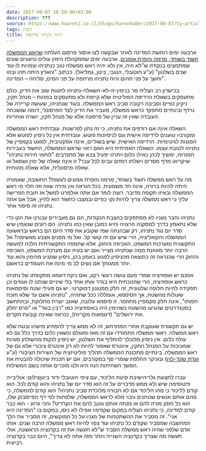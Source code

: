 ```yaml
---
date: 2017-08-07 16:59:00+03:00
description: ???
source: https://www.haaretz.co.il/blogs/karenhaber/2017-08-07/ty-article/0000017f-f8ca-d318-afff-fbebd3c90000
tags: דעות
title: ורוח נתניהו מרחפת
---
```


ארבעה ימים רוחשת המדינה לאחר שבקשה לצו איסור פרסום העלתה [שראש הממשלה חשוד בשוחד, מרמה והפרת אמונים](/news/law/2017-08-03/ty-article/0000017f-e9b9-df5f-a17f-fbff239d0000). ארבעה ימים שממקהלת הימין עולים טיעונים שונים שמתמצים בנקודה ש"לא היה, אין ולא יהיה ראש ממשלה טוב כנתניהו וצפויות לו עוד שנים בשלטון" (ע"ע חוטובלי, הנגבי, ביטן, גמליאל). ככתוב "והארץ היתה תהו ובהו וחשך על פני תהום ורוח נתניהו מרחפת על פני המים, סליחה – המדינה". 

בכישרון רב הצליח מר בנימין-זו-לא-השאלה-נתניהו להטות שוב את הדיון, כולם מתעסקים בשאלת הרדיפה הפוליטית שלא קיימת ולא מתעסקים במהות – מנהל תקין, ניקיון כפיים וסביבה רקובה סביב ראש הממשלה. בעוד שנתניהו, שעושה קריירה של נרדף ובינתיים מתפקד כראש ממשלה, מעביר את הדיון לצד הפרסונלי, דומה שנשכחה העובדה שאין זה עניין של פרסונה אלא של מנהל תקין, יושרה ואחריות. 

השאלה אינה אם רודפים את נתניהו, כי זה נתון לפרשנות. עובדתית ראש הממשלה ומקורביו טוענים לרדיפה אישית וגם לניסיונות פוטש. עובדתית אין כל ניסיון לפוטש אלא הפגנות לגיטימיות. הרדיפה האישית, שיש בשוליים, אינה אפקטיבית, למעט בקמפיין של נתניהו לטובת עצמו. השאלה האמיתית היא האם ראוי שראש הממשלה, החשוד בעבירות חמורות, ימשיך לכהן כאילו כלום ויתרה יפעיל צבא של מתנדבים "לוחמי חירות נתניהו" שיקריאו מדף מסרים וישלחו רמזים עבים לכל עבר? זו אינה שאלה של ימין ושמאל או שאלה פרסונלית, אלא שאלה מהותית. 

מה על ראש ממשלה חשוד בשוחד, מרמה והפרת אמונים לעשות? התשובה, שאמורה היתה להיות ברורה, אינה חד משמעית. ככל הנראה אין גזירה שווה וזה תלוי מי ראש הממשלה ובאיזו תקופה מדובר. רוצה לומר אם אתה אולמרט למשל אז חובת הפרישה עליך כי ראש ממשלה צריך להיות נקי כפיים ובמצבו כחשוד הוא לחיץ, אבל אם אתה נתניהו זה סיפור אחר. 

נתניהו וחבר מגניו לא מסתפקים בהצבת הנקודות, הם גם מעבירים עבורנו את הקו כדי שלא נתאמץ בדרך למסקנה הרצויה והיא כמובן שאין כמו נתניהו. הם רוצים שנאמין שיש סדר יום נגד נתניהו, רק שבהנחה שמי שקובע את סדר היום הם בראש ובראשונה הממשלה והקואליציה, הרי שיש עם זה קושי קל. ואל מי מפנים אצבע מאשימה? אל התקשורת ומערכות המשפט, האכיפה והחוק. אלא שהמפה התקשורתית הלכה למעשה הרבה יותר מאוזנת ממה שנתניהו מצייר ואם יש בעיה עם מערכת המשפט, האכיפה והחוק הרי שכנראה זה כתוצאה מהניסיון לפגוע באמון בהן, ניסיון שמגיע מהימין והוא עוד יותר ממגוחך אם נשים לב מי מינה את העומדים בראשם. 

אמנם יש אופוזיציה שמדי פעם עושה רעשי רקע, ואם ניקח דוגמא מתקופתו של נתניהו כראש אופוזיציה, הרי שהנוכחית היא בגדר אותו אחד בלי שיניים שנתנו לו אגוזים וכן תפקידה להיות חלופה שלטונית, זה חלק ממנגנון דמוקרטי. יש גם פעילי שטח וסיסמאות שעולות מהשטח, אך הסיסמא, אומללה ככל שתהיה, "נתניהו אשם עד שלא תוכח חפותו", אינה חלק מקמפיין מתוזמר. זו סיסמא עלובה, שאגב יוצרת מחלוקת, ובהתחשב בסטנדרטים שהגיעו מהשטח כשהימין היה באופוזיציה כמו "רבין בוגד" או "פרס יחלק את ירושלים" (דוגמאות מקריות), כנראה שאינה קובעת תקדים. 

יש גם תקשורת שעוקבת אחרי המתרחש, זה לא ממש צריך להפתיע מישהו ובטח שלא ראש ממשלה. ראשי ממשלה התמודדו עם זה מאז ומעולם וכשאין כלום בדרך כלל גם לא עולה כלום. אין ניסיון מלוכלך להחליף את השלטון, יש ניסיון לנקות מהשולחן סוגיות שמעיבות על המנהל התקין, אינטרס שאמור להיות לא רק אינטרס ציבורי אלא גם של ראש הממשלה. בינתיים מתכננת הממשלה תהליך פוליטיזציה של השירות הציבורי (ע"ע [ועדת שקד-לוין](https://www.themarker.com/news/politics/2017-03-26/ty-article/0000017f-dc0b-db22-a17f-fcbbfe9e0000)) ובעיקר החלפת שומרי סף במקורבים. אם יש תכנית שיכולה להבטיח את המשך השחיתות הנה היא ולנו מוכרים אותה בשם המשילות. 

 עברו לתצוגת גלריהישיבת סיעת הליכוד, עם ציפי חוטובלי ודוד ביטןצילום: אוליבייה פיטוסימה שיש ולא ממש מדברים על זה הוא סדר יום של נתניהו והוא קודם לכל. הוא קודם לליכוד כי מהו הליכוד אם לא חבורה מלוכדת סביב נתניהו? הוא קודם לממשלה, כי מהם אותם אנשים שנותנים גיבוי מלא לראש הממשלה, שלפחות לפי דף הפייסבוק שלו, הוא כל הזמן מורה להם או מנחה אותם וגונב להם את הקרדיט? והכי גרוע - הוא כבר קודם למדינה, כי נתניהו הצליח במקום שקודמיו אפילו לא ניסו, במקום בו "המדינה היא אני". זה מסביר את ההשתטחות של מגניו על כל המוקשים, זה מסביר את הלך המחשבה שמסביר שקודם כל נתניהו עוד צפוי להיות ראש ממשלה הרבה שנים. אותו אדם שלפני שהיה ראש ממשלה הסביר ש"לא תעשה את זה בקדנציה הראשונה, אולי תעשה מה שצריך בקדנציה השנייה ויותר מזה אתה לא צריך", היום כבר בקדנציה רביעית.